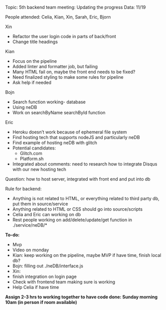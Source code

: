 Topic: 5th backend team meeting:  Updating the progress
Data: 11/19

People attended: Celia, Kian, Xin, Sarah, Eric, Bjorn

Xin

* Refactor the user login code in parts of back/front 
* Change title headings

Kian

* Focus on the pipeline
* Added linter and formatter job, but failing 
* Many HTML fail on, maybe the front end needs to be fixed?
* Need finalized styling to make some rules for pipeline
* Ask help if needed

Bojn

* Search function working- database
* Using neDB 
* Work on searchByName searchById function

Eric

* Heroku doesn’t work because of ephemeral file system
* Find hosting tech that supports nodeJS and particularly neDB
* Find example of hosting neDB with glitch
* Potential candidates:
    * Glitch.com
    * Platform.sh
* Integrated about comments: need to research how to integrate Disqus with our new hosting tech
  

Question: how to host server, integrated with front end and put into db


Rule for backend:

* Anything is not related to HTML, or everything related to third party db, put them in source/service
* Anything related to HTML or CSS should go into source/scripts
* Celia and Eric can working on db
* Rest people working on add/delete/update/get function in ./service/neDB/*


**To-do:**

* Mvp
* Video on monday
* Kian: keep working on the pipeline, maybe MVP if have time, finish local db?
* Bojn: filling out ./neDB/interface.js
* Xin: 
* finish integration on login page
* Check with frontend team making sure is working
* Help Celia if have time

**Assign 2-3 hrs to working together to have code done: Sunday morning 10am (in person if room available)**

